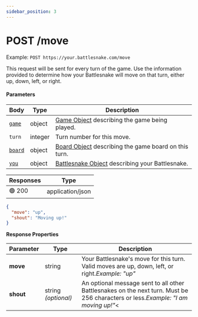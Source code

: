 ```yaml
---
sidebar_position: 3
---
```


# POST /move

Example: `POST https://your.battlesnake.com/move`

This request will be sent for every turn of the game. Use the information provided to determine how your Battlesnake will move on that turn, either up, down, left, or right.

#### Parameters

| Body                               | Type    | Description                                                                  |
| ---------------------------------- | ------- | ---------------------------------------------------------------------------- |
| [`game`](../objects/game.md)       | object  | [Game Object](../objects/game.md) describing the game being played.          |
| `turn`                             | integer | Turn number for this move.                                                   |
| [`board`](../objects/board.md)     | object  | [Board Object](../objects/board.md) describing the game board on this turn.  |
| [`you`](../objects/battlesnake.md) | object  | [Battlesnake Object](../objects/battlesnake.md) describing your Battlesnake. |

| Responses | Type             |
| --------- | ---------------- |
| 🟢 200     | application/json |

```json
{
  "move": "up",
  "shout": "Moving up!"
}
```

**Response Properties**

| **Parameter** | **Type**            | **Description**                                                                                                                          |
| ------------- | ------------------- | ---------------------------------------------------------------------------------------------------------------------------------------- |
| **move**      | string              | Your Battlesnake's move for this turn. Valid moves are up, down, left, or right.<em>Example: "up"</em>                                   |
| **shout**     | string _(optional)_ | An optional message sent to all other Battlesnakes on the next turn. Must be 256 characters or less.<em>Example: "I am moving up!"</em>< |
